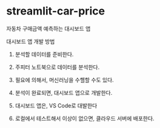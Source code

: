 # streamlit-car-price
자동차 구매금액 예측하는 대시보드 앱

대시보드 앱 개발 방법

1. 분석할 데이터를 준비한다.

2. 주피터 노트북으로 데이터를 분석한다.

3. 필요에 의해서, 머신러닝을 수핼할 수도 있다.

4. 분석이 완료되면, 대시보드 앱으로 개발한다.

5. 대시보드 앱은, VS Code로 대발한다

6. 로컬에서 테스트해서 이상이 없으면, 클라우드 서버에 배포한다.
